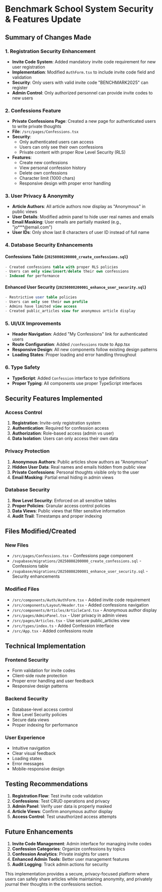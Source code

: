 # Benchmark School System Security & Features Update

## Summary of Changes Made

### 1. Registration Security Enhancement
- **Invite Code System**: Added mandatory invite code requirement for new user registration
- **Implementation**: Modified `AuthForm.tsx` to include invite code field and validation
- **Security**: Only users with valid invite code "BENCHMARK2025" can register
- **Admin Control**: Only authorized personnel can provide invite codes to new users

### 2. Confessions Feature
- **Private Confessions Page**: Created a new page for authenticated users to write private thoughts
- **File**: `/src/pages/Confessions.tsx`
- **Security**: 
  - Only authenticated users can access
  - Users can only see their own confessions
  - Private content with proper Row Level Security (RLS)
- **Features**:
  - Create new confessions
  - View personal confession history
  - Delete own confessions
  - Character limit (1000 chars)
  - Responsive design with proper error handling

### 3. User Privacy & Anonymity
- **Article Authors**: All article authors now display as "Anonymous" in public views
- **User Details**: Modified admin panel to hide user real names and emails
- **Email Masking**: User emails are partially masked (e.g., "jo***@email.com")
- **User IDs**: Only show last 8 characters of user ID instead of full name

### 4. Database Security Enhancements

#### Confessions Table (`20250808200000_create_confessions.sql`)
```sql
- Created confessions table with proper RLS policies
- Users can only view/insert/delete their own confessions
- Indexed for performance
```

#### Enhanced User Security (`20250808200001_enhance_user_security.sql`)
```sql
- Restrictive user table policies
- Users can only see their own profile
- Admins have limited view access
- Created public_articles view for anonymous article display
```

### 5. UI/UX Improvements
- **Header Navigation**: Added "My Confessions" link for authenticated users
- **Route Configuration**: Added `/confessions` route to App.tsx
- **Responsive Design**: All new components follow existing design patterns
- **Loading States**: Proper loading and error handling throughout

### 6. Type Safety
- **TypeScript**: Added `Confession` interface to type definitions
- **Proper Typing**: All components use proper TypeScript interfaces

## Security Features Implemented

### Access Control
1. **Registration**: Invite-only registration system
2. **Authentication**: Required for confession access
3. **Authorization**: Role-based access (admin vs user)
4. **Data Isolation**: Users can only access their own data

### Privacy Protection
1. **Anonymous Authors**: Public articles show authors as "Anonymous"
2. **Hidden User Data**: Real names and emails hidden from public view
3. **Private Confessions**: Personal thoughts visible only to the user
4. **Email Masking**: Partial email hiding in admin views

### Database Security
1. **Row Level Security**: Enforced on all sensitive tables
2. **Proper Policies**: Granular access control policies
3. **Data Views**: Public views that filter sensitive information
4. **Audit Trail**: Timestamps and proper indexing

## Files Modified/Created

### New Files
- `/src/pages/Confessions.tsx` - Confessions page component
- `/supabase/migrations/20250808200000_create_confessions.sql` - Confessions table
- `/supabase/migrations/20250808200001_enhance_user_security.sql` - Security enhancements

### Modified Files
- `/src/components/Auth/AuthForm.tsx` - Added invite code requirement
- `/src/components/Layout/Header.tsx` - Added confessions navigation
- `/src/components/Articles/ArticleCard.tsx` - Anonymous author display
- `/src/pages/AdminPanel.tsx` - User privacy in admin views
- `/src/pages/Articles.tsx` - Use secure public_articles view
- `/src/types/index.ts` - Added Confession interface
- `/src/App.tsx` - Added confessions route

## Technical Implementation

### Frontend Security
- Form validation for invite codes
- Client-side route protection
- Proper error handling and user feedback
- Responsive design patterns

### Backend Security
- Database-level access control
- Row Level Security policies
- Secure data views
- Proper indexing for performance

### User Experience
- Intuitive navigation
- Clear visual feedback
- Loading states
- Error messages
- Mobile-responsive design

## Testing Recommendations

1. **Registration Flow**: Test invite code validation
2. **Confessions**: Test CRUD operations and privacy
3. **Admin Panel**: Verify user data is properly masked
4. **Article Views**: Confirm anonymous author display
5. **Access Control**: Test unauthorized access attempts

## Future Enhancements

1. **Invite Code Management**: Admin interface for managing invite codes
2. **Confession Categories**: Organize confessions by topics
3. **Confession Analytics**: Private insights for users
4. **Enhanced Admin Tools**: Better user management features
5. **Audit Logging**: Track admin actions for security

This implementation provides a secure, privacy-focused platform where users can safely share articles while maintaining anonymity, and privately journal their thoughts in the confessions section.
